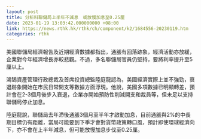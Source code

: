 ```yaml
---
layout: post
title: 分析料聯儲局上半年不減息　或放慢加息至0.25厘
date: 2023-01-19 13:03:42.000000000 +08:00
link: https://news.rthk.hk/rthk/ch/component/k2/1684556-20230119.htm
categories: rthk
---
```


美國聯儲局經濟報告及近期經濟數據都指出，通脹有回落跡象，經濟活動亦放緩，企業對今年經濟增長亦較悲觀。不過，多名聯儲局官員仍堅持，要將利率提升至5厘以上。

鴻鵠資產管理行政總裁及首席投資總監陸庭龍認為，美國經濟實際上並不強勁，衰退跡象開始在市民日常開支等數據方面浮現。他說，美國多項數據已明顯轉差，預計會在2-3個月後步入衰退，企業亦開始預防性削減開支和裁員等，但未足以支持聯儲局停止加息。

陸庭龍說，聯儲局去年滯後通脹3個月至半年才啟動加息，目前通脹與2%的中長期目標仍有距離，當局可能要到下季才會對貨幣政策轉口風，預計即使環球經濟向下，亦不會在上半年減息，但可能放慢加息步伐至0.25厘。
